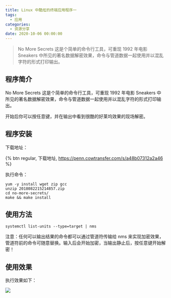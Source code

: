 ```yaml
---
title: Linux 中酷炫的终端应用程序一
tags:
  - 应用
categories:
  - 资源分享
date: 2020-10-06 00:00:00
---
```


> No More Secrets 这是个简单的命令行工具，可重现 1992 年电影 Sneakers 中所见的著名数据解密效果，命令与管道数据一起使用并以混乱字符的形式打印输出。

<!-- more -->

## 程序简介

No More Secrets 这是个简单的命令行工具，可重现 1992 年电影 Sneakers 中所见的著名数据解密效果，命令与管道数据一起使用并以混乱字符的形式打印输出。

开始后你可以按任意键，并在输出中看到很酷的好莱坞效果的现场解密。

## 程序安装

下载地址：

{% btn regular, 下载地址, https://penn.cowtransfer.com/s/a48b07312a2a46 %}

执行命令：

```
yum -y install wget zip gcc
unzip 2018082215214857.zip
cd no-more-secrets/
make && make install
```

## 使用方法

```
systemctl list-units --type=target | nms
```

注意：任何可以输出结果的命令都可以通过管道符传输给 nms 来实现加密效果，管道符前的命令可随意替换。输入后会开始加密，当输出静止后，按任意键开始解密！

## 使用效果

执行效果如下：

![](https://cdn.dusays.com/2020/10/269-1.jpg)